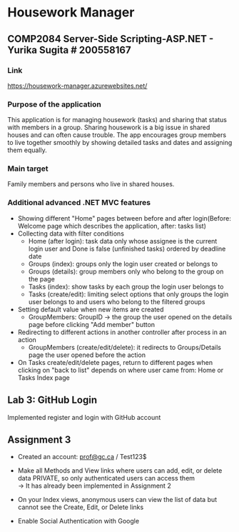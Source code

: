 # Housework Manager
## COMP2084 Server-Side Scripting-ASP.NET - Yurika Sugita # 200558167

### Link

https://housework-manager.azurewebsites.net/

### Purpose of the application

This application is for managing housework (tasks) and sharing that status with members in a group.
Sharing housework is a big issue in shared houses and can often cause trouble. The app encourages group members to live together smoothly by showing detailed tasks and dates and assigning them equally.

### Main target

Family members and persons who live in shared houses.

### Additional advanced .NET MVC features

- Showing different "Home" pages between before and after login(Before: Welcome page which describes the application, after: tasks list)
- Collecting data with filter conditions
  - Home (after login): task data only whose assignee is the current login user and Done is false (unfinished tasks) ordered by deadline date
  - Groups (index): groups only the login user created or belongs to
  - Groups (details): group members only who belong to the group on the page
  - Tasks (index): show tasks by each group the login user belongs to
  - Tasks (create/edit): limiting select options that only groups the login user belongs to and users who belong to the filtered groups
- Setting default value when new items are created
  - GroupMembers: GroupID -> the group the user opened on the details page before clicking "Add member" button
- Redirecting to different actions in another controller after process in an action
  - GroupMembers (create/edit/delete): it redirects to Groups/Details page the user opened before the action
- On Tasks create/edit/delete pages, return to different pages when clicking on "back to list" depends on where user came from: Home or Tasks Index page

## Lab 3: GitHub Login
Implemented register and login with GitHub account

## Assignment 3
- Created an account: prof@gc.ca / Test123$
- Make all Methods and View links where users can add, edit, or delete data PRIVATE, so only authenticated users can access them  
 -> It has already been implemented in Assignment 2
- On your Index views, anonymous users can view the list of data but cannot see the Create, Edit, or Delete links

- Enable Social Authentication with Google
